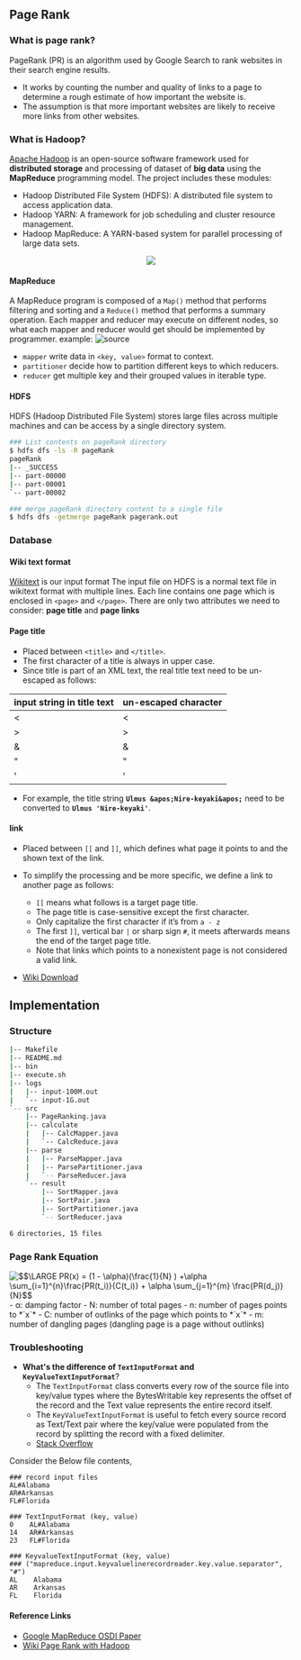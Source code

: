 ## Page Rank
### What is page rank?
PageRank (PR) is an algorithm used by Google Search to rank websites in their search engine results.
- It works by counting the number and quality of links to a page to determine a rough estimate of how important the website is.
- The assumption is that more important websites are likely to receive more links from other websites.

### What is Hadoop?
[Apache Hadoop](https://hadoop.apache.org/) is an open-source software framework used for **distributed storage** and processing of dataset of **big data** using the **MapReduce** programming model. The project includes these modules:
- Hadoop Distributed File System (HDFS): A distributed file system to access application data.
- Hadoop YARN: A framework for job scheduling and cluster resource management.
- Hadoop MapReduce: A YARN-based system for parallel processing of large data sets.

<center>
    <img src="http://social.technet.microsoft.com/wiki/cfs-filesystemfile.ashx/__key/communityserver-components-imagefileviewer/communityserver-wikis-components-files-00-00-00-00-05/7848.TheHadoopEcosystem.png_2D00_550x0.png">
</center>

#### MapReduce
A MapReduce program is composed of a `Map()` method that performs filtering and sorting and a `Reduce()` method that performs a summary operation. Each mapper and reducer may execute on different nodes, so what each mapper and reducer would get should be implemented by programmer.
example:
![source](https://sundar5.files.wordpress.com/2010/03/mapreduce-e1269190940722.png)
- `mapper` write data in `<key, value>` format to context.
- `partitioner` decide how to partition different keys to which reducers.
- `reducer` get multiple key and their grouped values in iterable type.

#### HDFS
HDFS (Hadoop Distributed File System) stores large files across multiple machines and can be access by a single directory system.
```bash
### List contents on pageRank directory
$ hdfs dfs -ls -R pageRank
pageRank
|-- _SUCCESS
|-- part-00000
|-- part-00001
`-- part-00002

### merge pageRank directory content to a single file
$ hdfs dfs -getmerge pageRank pagerank.out
```

### Database
#### Wiki text format
[Wikitext](https://en.wikipedia.org/wiki/Help:Wikitext) is our input format
The input file on HDFS is a normal text file in wikitext format with multiple lines. Each line contains one page which is enclosed in `<page>` and `</page>`. There are only two attributes we need to consider: **page title** and **page links**

#### Page title
- Placed between `<title>` and `</title>`. 
- The first character of a title is always in upper case.
- Since title is part of an XML text, the real title text need to be un-escaped as follows:

|input string in title text|un-escaped character|
|--|--|
|&lt;| < |
|&gt;| > |
|&amp; | & |
|&quot; | " |
|&apos; | ' | 
- For example, the title string **`Ulmus &apos;Nire-keyaki&apos;`** need to be converted to **`Ulmus 'Nire-keyaki'`**.

#### link
- Placed between `[[` and `]]`, which defines what page it points to and the shown text of the link.
- To simplify the processing and be more specific, we define a link to another page as follows:
    - `[[` means what follows is a target page title.
    - The page title is case-sensitive except the first character.
    - Only capitalize the first character if it’s from `a - z`
    - The first `]]`, vertical bar `|` or sharp sign `#`,  it meets afterwards means the end of the target page title.
    - Note that links which points to a nonexistent page is not considered a valid link.

- [Wiki Download](https://en.wikipedia.org/wiki/Wikipedia:Database_download)

## Implementation
### Structure
```bash
|-- Makefile
|-- README.md
|-- bin
|-- execute.sh
|-- logs
|   |-- input-100M.out
|   `-- input-1G.out
`-- src
    |-- PageRanking.java
    |-- calculate
    |   |-- CalcMapper.java
    |   `-- CalcReduce.java
    |-- parse
    |   |-- ParseMapper.java
    |   |-- ParsePartitioner.java
    |   `-- ParseReducer.java
    `-- result
        |-- SortMapper.java
        |-- SortPair.java
        |-- SortPartitioner.java
        `-- SortReducer.java

6 directories, 15 files
```
### Page Rank Equation
<img src="https://latex.codecogs.com/png.latex?\dpi{200}&space;\fn_cm&space;$$\LARGE&space;PR(x)&space;=&space;(1&space;-&space;\alpha)(\frac{1}{N}&space;)&space;&plus;\alpha&space;\sum_{i=1}^{n}\frac{PR(t_i)}{C(t_i)}&space;&plus;&space;\alpha&space;\sum_{j=1}^{m}&space;\frac{PR(d_j)}{N}$$" title="$$\LARGE PR(x) = (1 - \alpha)(\frac{1}{N} ) +\alpha \sum_{i=1}^{n}\frac{PR(t_i)}{C(t_i)} + \alpha \sum_{j=1}^{m} \frac{PR(d_j)}{N}$$" />
- α: damping factor
- N: number of total pages
- n: number of pages points to *`x`*
- C: number of outlinks of the page which points to *`x`*
- m: number of dangling pages (dangling page is a page without outlinks)


### Troubleshooting
- **What's the difference of `TextInputFormat` and  `KeyValueTextInputFormat`**?
    - The `TextInputFormat` class converts every row of the source file into key/value types where the BytesWritable key represents the offset of the record and the Text value represents the entire record itself.
    - The `KeyValueTextInputFormat` is useful to fetch every source record as Text/Text pair where the key/value were populated from the record by splitting the record with a fixed delimiter.
    - [Stack Overflow](https://stackoverflow.com/a/29915751/8426713)

Consider the Below file contents,
```
### record input files
AL#Alabama
AR#Arkansas
FL#Florida

### TextInputFormat (key, value)
0    AL#Alabama
14   AR#Arkansas
23   FL#Florida

### KeyvalueTextInputFormat (key, value)
### ("mapreduce.input.keyvaluelinerecordreader.key.value.separator", "#")
AL    Alabama
AR    Arkansas
FL    Florida
```

#### Reference Links
- [Google MapReduce OSDI Paper](https://static.googleusercontent.com/media/research.google.com/en//archive/mapreduce-osdi04.pdf)
- [Wiki Page Rank with Hadoop](http://blog.xebia.com/wiki-pagerank-with-hadoop/)
